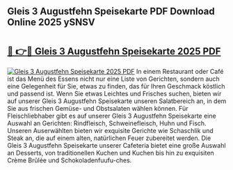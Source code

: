 ## Gleis 3 Augustfehn Speisekarte PDF Download Online 2025 ySNSV

# <h2><a href="http://gcbttv.nevu.top/?p=Gleis+3+Augustfehn+Speisekarte">🔗 👉🔴 Gleis 3 Augustfehn Speisekarte 2025 PDF</a></h2>

[![Gleis 3 Augustfehn Speisekarte 2025 PDF](https://i.imgur.com/dBaPXMq.png)](http://gcbttv.nevu.top/?p=Gleis+3+Augustfehn+Speisekarte)
In einem Restaurant oder Café ist das Menü des Essens nicht nur eine Liste von Gerichten, sondern auch eine Gelegenheit für Sie, etwas zu finden, das für Ihren Geschmack köstlich und passend ist. Wenn Sie etwas Leichtes und Frisches suchen, bieten wir auf unserer Gleis 3 Augustfehn Speisekarte unseren Salatbereich an, in dem Sie aus frischen Gemüse- und Obstsalaten wählen können. Für Fleischliebhaber gibt es auf unserer Gleis 3 Augustfehn Speisekarte eine Auswahl an Gerichten: Rindfleisch, Schweinefleisch, Huhn und Fisch. Unseren Auserwählten bieten wir exquisite Gerichte wie Schaschlik und Steak an, die auf einem alten, natürlichen Feuer zubereitet werden. Die Gleis 3 Augustfehn Speisekarte unserer Cafeteria bietet eine große Auswahl an Desserts, von traditionellen Kuchen und Kuchen bis hin zu exquisiten Crème Brûlée und Schokoladenfuufu-ches.
